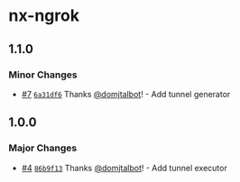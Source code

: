 # nx-ngrok

## 1.1.0

### Minor Changes

- [#7](https://github.com/domjtalbot/nx-ngrok/pull/7) [`6a31df6`](https://github.com/domjtalbot/nx-ngrok/commit/6a31df632f66bf274da95f9d94732ac00ae9dbb6) Thanks [@domjtalbot](https://github.com/domjtalbot)! - Add tunnel generator

## 1.0.0

### Major Changes

- [#4](https://github.com/domjtalbot/nx-ngrok/pull/4) [`86b9f13`](https://github.com/domjtalbot/nx-ngrok/commit/86b9f138523821cd5088a03ecc551f315ff5bee5) Thanks [@domjtalbot](https://github.com/domjtalbot)! - Add tunnel executor
